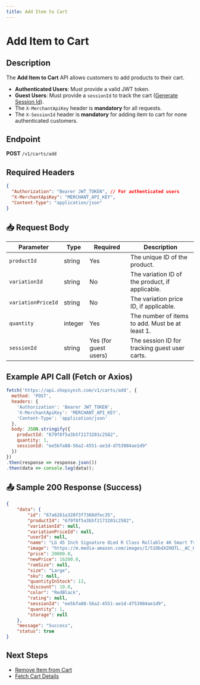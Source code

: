 ```yaml
---
title: Add Item to Cart
---
```


# Add Item to Cart

##  Description
The **Add Item to Cart** API allows customers to add products to their cart. 

- **Authenticated Users**: Must provide a valid JWT token.
- **Guest Users**: Must provide a `sessionId` to track the cart ([Generate Session Id](./generate-cart-session-id.md)).
- The `X-MerchantApiKey` header is **mandatory** for all requests.
- The `X-SessionId` header is **mandatory** for adding item to cart for none authenticated customers.

##  Endpoint
**POST** `/v1/carts/add`

##  Required Headers
```json
{
  "Authorization": "Bearer JWT_TOKEN", // For authenticated users
  "X-MerchantApiKey": "MERCHANT_API_KEY",
  "Content-Type": "application/json"
}
```

## 📥 Request Body
| Parameter          | Type    | Required | Description |
|-------------------|---------|----------|-------------|
| `productId`      | string  | Yes      | The unique ID of the product. |
| `variationId`    | string  | No       | The variation ID of the product, if applicable. |
| `variationPriceId` | string | No       | The variation price ID, if applicable. |
| `quantity`       | integer | Yes      | The number of items to add. Must be at least 1. |
| `sessionId`      | string  | Yes (for guest users) | The session ID for tracking guest user carts. |

##  Example API Call (Fetch or Axios)
```javascript
fetch('https://api.shopsynch.com/v1/carts/add', {
  method: 'POST',
  headers: {
    'Authorization': 'Bearer JWT_TOKEN',
    'X-MerchantApiKey': 'MERCHANT_API_KEY',
    'Content-Type': 'application/json'
  },
  body: JSON.stringify({
    productId: "679f8f5a3b5f2173201c2582",
    quantity: 1,
    sessionId: "ee5bfa88-56a2-4551-ae1d-d753984ae1d9"
  })
})
.then(response => response.json())
.then(data => console.log(data));
```

## 📤 Sample 200 Response (Success)
```json
{
    "data": {
        "id": "67a6261a320f3f7368dfec35",
        "productId": "679f8f5a3b5f2173201c2582",
        "variationId": null,
        "variationPriceId": null,
        "userId": null,
        "name": "LG 45 Inch Signature OLed R Class Rollable 4K Smart Tv",
        "image": "https://m.media-amazon.com/images/I/51ObdXZHQTL._AC_UY1100_.jpg",
        "price": 20000.0,
        "newPrice": 16200.0,
        "ramSize": null,
        "size": "Large",
        "sku": null,
        "quantityInStock": 13,
        "discount": 10.0,
        "color": "RedBlack",
        "rating": null,
        "sessionId": "ee5bfa88-56a2-4551-ae1d-d753984ae1d9",
        "quantity": 1,
        "storage": null
    },
    "message": "Success",
    "status": true
}
```

##  Next Steps
- [Remove Item from Cart](./remove-cart-item.md)
- [Fetch Cart Details](./list-cart-items.md)
